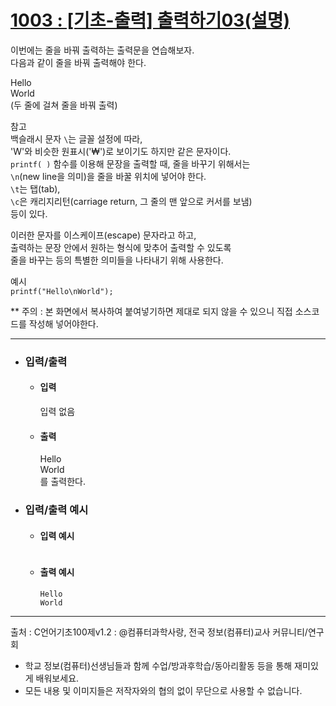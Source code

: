 # [1003 : [기초-출력] 출력하기03(설명)](https://codeup.kr/problem.php?id=1003)

이번에는 줄을 바꿔 출력하는 출력문을 연습해보자.
<br />
다음과 같이 줄을 바꿔 출력해야 한다.

Hello
<br />
World
<br />
(두 줄에 걸쳐 줄을 바꿔 출력)

참고
<br />
백슬래시 문자 `\`는 글꼴 설정에 따라,
<br />
'W'와 비슷한 원표시('₩')로 보이기도 하지만 같은 문자이다.
<br />
`printf( )` 함수를 이용해 문장을 출력할 때, 줄을 바꾸기 위해서는
<br />
`\n`(new line을 의미)을 줄을 바꿀 위치에 넣어야 한다.
<br />
`\t`는 탭(tab),
<br />
`\c`은 캐리지리턴(carriage return, 그 줄의 맨 앞으로 커서를 보냄)
<br />
등이 있다.

이러한 문자를 이스케이프(escape) 문자라고 하고,
<br />
출력하는 문장 안에서 원하는 형식에 맞추어 출력할 수 있도록
<br />
줄을 바꾸는 등의 특별한 의미들을 나타내기 위해 사용한다.

예시
<br />
`printf("Hello\nWorld");`

** 주의 : 본 화면에서 복사하여 붙여넣기하면 제대로 되지 않을 수 있으니 직접 소스코드를 작성해 넣어야한다.

-------------------------------
- ### 입력/출력
  - #### 입력

    입력 없음

  - #### 출력
 
    Hello
    <br />
    World
    <br />
    를 출력한다.

- ### 입력/출력 예시
  - #### 입력 예시
    ```

    ```
  - #### 출력 예시
    ```
    Hello
    World
    ```
-------------------------------
출처 : C언어기초100제v1.2 : @컴퓨터과학사랑, 전국 정보(컴퓨터)교사 커뮤니티/연구회
- 학교 정보(컴퓨터)선생님들과 함께 수업/방과후학습/동아리활동 등을 통해 재미있게 배워보세요. 
- 모든 내용 및 이미지들은 저작자와의 협의 없이 무단으로 사용할 수 없습니다.
